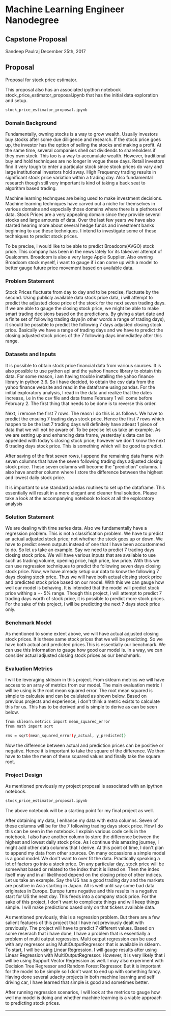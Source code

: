 # Machine Learning Engineer Nanodegree
## Capstone Proposal
Sandeep Paulraj 
December 25th, 2017

## Proposal

Proposal for stock price estimator.

This proposal also has an associated ipython notebook stock_price_estimator_proposal.ipynb that has the initial data exploration and setup.

```sh
stock_price_estimator_proposal.ipynb
```


### Domain Background

Fundamentally, owning stocks is a way to grow wealth. Usually investors buy stocks after some due dilligence and research. If the stock price goes up, the investor has the option of selling the stocks and making a profit. At the same time, several companies shell out dividends to shareholders if they own stock. This too is a way to accumulate wealth. However, traditional buy and hold techniques are no longer in vogue these days. Retail investors find it very tough to enter a particular stock since stock prices do vary and large institutional investors hold sway. High Frequency trading results in significant stock price variation within a trading day. Also fundamental research though still very important is kind of taking a back seat to algorithm based trading.

Machine learning technques are being used to make investment decisions. Machine learning techniques have carved out a niche for themselves in various domains and especially those domains where there is a plethora of data. Stock Prices are a very appealing domain since they provide several stocks and large amounts of data. Over the last few years we have also started hearing more about several hedge funds and investment banks beginning to use these techniques. I intend to investigate some of these techniques to predict stock prices.

To be precise, i would like to be able to predict Broadcom(AVGO) stock price. This company has been in the news lately for its takeover attempt of Qualcomm. Broadcom is also a very large Apple Supplier. Also owning Broadcom stock myself, i want to gauge if i can come up with a model to better gauge future price movement based on available data.

### Problem Statement

Stock Prices fluctuate from day to day and to be precise, fluctuate by the second. Using publicly available data stock price data, i will attempt to predict the adjusted close price of the stock for the next seven trading days. If we are able to gauge the closing stock price, we might be able to make smart trading decisions based on the predictions. By giving a start date and a finite set of following trading days(in other words a range of trading days), it should be possible to predict the following 7 days adjusted closing stock price. Basically we have a range of trading days and we have to predict the closing adjusted stock prices of the 7 following days immediatley after this range.

### Datasets and Inputs

It is possible to obtain stock price financial data from various sources. It is also possible to use python api and the yahoo finance library to obtain this data. For some reason, i am having trouble installing the yahoo finance library in python 3.6. So i have decided, to obtain the csv data from the yahoo finance website and read in the dataframe using pandas. For the initial exploratory analysis, I read in the data and realize that the dates increase, i.e in the csv file and data frame February 1 will come before February 2. The first thing that needs to be done is to reverse this order.

Next, i remove the first 7 rows. The reasn I do this is as follows. We have to predict the ensuing 7 trading days stock price. Hence the first 7 rows which happen to be the last 7 trading days will definitely have atleast 1 piece of data that we will not be aware of. To be precise let us take an example. As we are setting up and enhancing data frame, yesterday's data can be appended with today's closing stock price; however we don't know the next 6 trading days stock price. This is something which will be good to predict.

After saving of the first seven rows, i append the remaining data frame with seven columns that have the seven following trading days adjusted closing stock price. These seven columns will become the "prediction" columns. I also have another column  where I store the difference between the highest and lowest daily stock price. 

It is important to use standard pandas routines to set up the dataframe. This essentially will result in a more elegant and cleaner final solution. Please take a look at the accompanying notebook to look at all the exploratory analysis


### Solution Statement

We are dealing with time series data. Also we fundamentally have a regression problem. This is not a classification problem. We have to predict an actual adjusted stock price; not whether the stock goes up or down. We have to predict seven outputs instead of one that I have been accustommed to do. So let us take an example. Say we need to predict 7 trading days closing stock price. We will have various inputs that are available to use such as trading volume, opening price, high price, low price. With this we can use regression techniques to predict the following seven days closing stock price. Now, we have already setup our data to know the following 7 days closing stock price. Thus we will have both actual closing stock price and predicted stock price based on our model. With this we can gauge how well our model is behaving. It is intended that the model will predict stock price withing a +- 5% range. Though this project, i will attempt to predict 7 trading days worth of stock price, it is possible to predict more stock prices. For the sake of this project, i will be predicting the next 7 days stock price only.


### Benchmark Model

As mentioned to some extent above, we will have actual adjusted closing stock prices. It is these same stock prices that we will be predicting. So we have both actual and predicted prices.This is essentially our benchmark. We can use this information to gauge how good our model is. In a way, we can consider actual adjusted closing stock prices as our benchmark.


### Evaluation Metrics

I will be leveraging sklearn in this project. From sklearn metrics we will have access to an array of metrics from our model.
The main evaluation metric I will be using is the root mean squared error.
The root mean squared is simple to calculate and can be calulated as shown below. Based on previous projects and experience, i don't think a metric exists to calculate this for us. This has to be derived and is simple to derive as can be seen below.

```sh
from sklearn.metrics import mean_squared_error
from math import sqrt

rms = sqrt(mean_squared_error(y_actual, y_predicted))
```

Now the difference between actual and prediction prices can be positive or negative. Hence it is important to take the square of the difference. We then have to take the mean of these squared values and finally take the square root.

### Project Design

As mentioned previously my project proposal is associated with an ipython notebook.

```sh
stock_price_estimator_proposal.ipynb
```

The above notebook will be a starting point for my final project as well.

After obtaining my data, I enhance my data with extra columns. Seven of these columns will be for the 7 following trading days stock price.  How I do this can be seen in the notebook. I explain various code cells in the notebook. I also have another column to store the difference between the highest and lowest daily stock price. As i continue this amazing journey, I might add other data columns that I derive. At this point of time, I don't plan to append my data from other sources. On many occassions a simple model is a good model. We don't want to over fit the data. Practically speaking a lot of factors go into a stock price. On any particular day, stock price will be somewhat based or related to the index that it is listed on. Then the index itself may and in all likelihood depend on the closing price of other indices. Let us take an example. Say the US has a good trading day and the markets are positive in Asia starting in Japan. All is well until say some bad data originates in Europe. Europe turns negative and this results in a negative start for US the next day. This feeds into a company stock price. For the sake of this project, I don't want to complicate things and will keep things simple. I will make predictions based only on that tickers available data.

As mentioned previously, this is a regression problem. But there are a few salient featuers of this project that I have not previously dealt with previously. The project will have to predict 7 different values. Based on some reserach that i have done, I have a problem that is essentially a problem of multi output regression. Multi output regression can be used with any regressor using MultiOutputRegressor that is available in sklearn. To start, I will be using Linear Regression. I will gauge results after using Linear Regression with MultiOutputRegressor. However, it is very likely that i will be using Support Vector Regression as well. I may also experiment with Decision Tree Regressor and Random Forest Regressor. But it is important for the model to be simple so I don't want to end up with something fancy. Having done several udacity projects in both machine learning and self driving car, I have learned that simple is good and sometimes better.

After running regression scenarios, I will look at the metrics to gauge how well my model is doing and whether machine learning is a viable approach to predicting stock prices.


-----------
